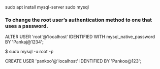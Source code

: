 sudo apt install mysql-server
sudo mysql

### To change the root user’s authentication method to one that uses a password. 

ALTER USER 'root'@'localhost' IDENTIFIED WITH mysql_native_password BY 'Pankaj@1234';


$ sudo mysql -u root -p

CREATE USER 'pankoo'@'localhost' IDENTIFIED BY 'Pankoo@123';
